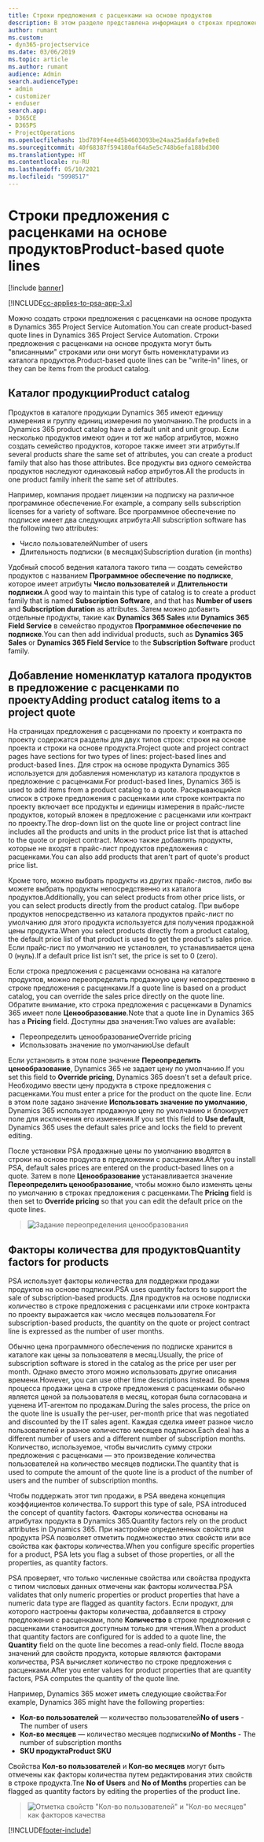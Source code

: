 ```yaml
---
title: Строки предложения с расценками на основе продуктов
description: В этом разделе представлена информация о строках предложения с расценками на основе продуктов.
author: rumant
ms.custom:
- dyn365-projectservice
ms.date: 03/06/2019
ms.topic: article
ms.author: rumant
audience: Admin
search.audienceType:
- admin
- customizer
- enduser
search.app:
- D365CE
- D365PS
- ProjectOperations
ms.openlocfilehash: 1bd789f4ee4d5b4603093be24aa25addafa9e8e8
ms.sourcegitcommit: 40f68387f594180af64a5e5c748b6efa188bd300
ms.translationtype: HT
ms.contentlocale: ru-RU
ms.lasthandoff: 05/10/2021
ms.locfileid: "5998517"
---
```

# <a name="product-based-quote-lines"></a><span data-ttu-id="0f280-103">Строки предложения с расценками на основе продуктов</span><span class="sxs-lookup"><span data-stu-id="0f280-103">Product-based quote lines</span></span>

[!include [banner](../includes/psa-now-project-operations.md)]

[!INCLUDE[cc-applies-to-psa-app-3.x](../includes/cc-applies-to-psa-app-3x.md)]


<span data-ttu-id="0f280-104">Можно создать строки предложения с расценками на основе продукта в Dynamics 365 Project Service Automation.</span><span class="sxs-lookup"><span data-stu-id="0f280-104">You can create product-based quote lines in Dynamics 365 Project Service Automation.</span></span> <span data-ttu-id="0f280-105">Строки предложения с расценками на основе продукта могут быть "вписанными" строками или они могут быть номенклатурами из каталога продуктов.</span><span class="sxs-lookup"><span data-stu-id="0f280-105">Product-based quote lines can be "write-in" lines, or they can be items from the product catalog.</span></span>

## <a name="product-catalog"></a><span data-ttu-id="0f280-106">Каталог продукции</span><span class="sxs-lookup"><span data-stu-id="0f280-106">Product catalog</span></span>

<span data-ttu-id="0f280-107">Продуктов в каталоге продукции Dynamics 365 имеют единицу измерения и группу единиц измерения по умолчанию.</span><span class="sxs-lookup"><span data-stu-id="0f280-107">The products in a Dynamics 365 product catalog have a default unit and unit group.</span></span> <span data-ttu-id="0f280-108">Если несколько продуктов имеют один и тот же набор атрибутов, можно создать семейство продуктов, которое также имеет эти атрибуты.</span><span class="sxs-lookup"><span data-stu-id="0f280-108">If several products share the same set of attributes, you can create a product family that also has those attributes.</span></span> <span data-ttu-id="0f280-109">Все продукты виз одного семейства продуктов наследуют одинаковый набор атрибутов.</span><span class="sxs-lookup"><span data-stu-id="0f280-109">All the products in one product family inherit the same set of attributes.</span></span>

<span data-ttu-id="0f280-110">Например, компания продает лицензии на подписку на различное программное обеспечение.</span><span class="sxs-lookup"><span data-stu-id="0f280-110">For example, a company sells subscription licenses for a variety of software.</span></span> <span data-ttu-id="0f280-111">Все программное обеспечение по подписке имеет два следующих атрибута:</span><span class="sxs-lookup"><span data-stu-id="0f280-111">All subscription software has the following two attributes:</span></span>

- <span data-ttu-id="0f280-112">Число пользователей</span><span class="sxs-lookup"><span data-stu-id="0f280-112">Number of users</span></span> 
- <span data-ttu-id="0f280-113">Длительность подписки (в месяцах)</span><span class="sxs-lookup"><span data-stu-id="0f280-113">Subscription duration (in months)</span></span>

<span data-ttu-id="0f280-114">Удобный способ ведения каталога такого типа — создать семейство продуктов с названием **Программное обеспечение по подписке**, которое имеет атрибуты **Число пользователей** и **Длительности подписки**.</span><span class="sxs-lookup"><span data-stu-id="0f280-114">A good way to maintain this type of catalog is to create a product family that is named **Subscription Software**, and that has **Number of users** and **Subscription duration** as attributes.</span></span> <span data-ttu-id="0f280-115">Затем можно добавить отдельные продукты, такие как **Dynamics 365 Sales** или **Dynamics 365 Field Service** в семейство продуктов **Программное обеспечение по подписке**.</span><span class="sxs-lookup"><span data-stu-id="0f280-115">You can then add individual products, such as **Dynamics 365 Sales** or **Dynamics 365 Field Service** to the **Subscription Software** product family.</span></span>

## <a name="adding-product-catalog-items-to-a-project-quote"></a><span data-ttu-id="0f280-116">Добавление номенклатур каталога продуктов в предложение с расценками по проекту</span><span class="sxs-lookup"><span data-stu-id="0f280-116">Adding product catalog items to a project quote</span></span>

<span data-ttu-id="0f280-117">На страницах предложения с расценками по проекту и контракта по проекту содержатся разделы для двух типов строк: строки на основе проекта и строки на основе продукта.</span><span class="sxs-lookup"><span data-stu-id="0f280-117">Project quote and project contract pages have sections for two types of lines: project-based lines and product-based lines.</span></span> <span data-ttu-id="0f280-118">Для строк на основе продукта Dynamics 365 используется для добавления номенклатур из каталога продуктов в предложение с расценками.</span><span class="sxs-lookup"><span data-stu-id="0f280-118">For product-based lines, Dynamics 365 is used to add items from a product catalog to a quote.</span></span> <span data-ttu-id="0f280-119">Раскрывающийся список в строке предложения с расценками или строке контракта по проекту включает все продукты и единицы измерения в прайс-листе продуктов, который вложен в предложение с расценками или контракт по проекту.</span><span class="sxs-lookup"><span data-stu-id="0f280-119">The drop-down list on the quote line or project contract line includes all the products and units in the product price list that is attached to the quote or project contract.</span></span> <span data-ttu-id="0f280-120">Можно также добавлять продукты, которые не входят в прайс-лист продуктов предложения с расценками.</span><span class="sxs-lookup"><span data-stu-id="0f280-120">You can also add products that aren't part of quote's product price list.</span></span>

<span data-ttu-id="0f280-121">Кроме того, можно выбрать продукты из других прайс-листов, либо вы можете выбрать продукты непосредственно из каталога продуктов.</span><span class="sxs-lookup"><span data-stu-id="0f280-121">Additionally, you can select products from other price lists, or you can select products directly from the product catalog.</span></span> <span data-ttu-id="0f280-122">При выборе продуктов непосредственно из каталога продуктов прайс-лист по умолчанию для этого продукта используется для получения продажной цены продукта.</span><span class="sxs-lookup"><span data-stu-id="0f280-122">When you select products directly from a product catalog, the default price list of that product is used to get the product's sales price.</span></span> <span data-ttu-id="0f280-123">Если прайс-лист по умолчанию не установлен, то устанавливается цена 0 (нуль).</span><span class="sxs-lookup"><span data-stu-id="0f280-123">If a default price list isn't set, the price is set to 0 (zero).</span></span>

<span data-ttu-id="0f280-124">Если строка предложения с расценками основана на каталоге продуктов, можно переопределить продажную цену непосредственно в строке предложения с расценками.</span><span class="sxs-lookup"><span data-stu-id="0f280-124">If a quote line is based on a product catalog, you can override the sales price directly on the quote line.</span></span> <span data-ttu-id="0f280-125">Обратите внимание, кто строка предложения с расценками в Dynamics 365 имеет поле **Ценообразование**.</span><span class="sxs-lookup"><span data-stu-id="0f280-125">Note that a quote line in Dynamics 365 has a **Pricing** field.</span></span> <span data-ttu-id="0f280-126">Доступны два значения:</span><span class="sxs-lookup"><span data-stu-id="0f280-126">Two values are available:</span></span>

- <span data-ttu-id="0f280-127">Переопределить ценообразование</span><span class="sxs-lookup"><span data-stu-id="0f280-127">Override pricing</span></span>  
- <span data-ttu-id="0f280-128">Использовать значение по умолчанию</span><span class="sxs-lookup"><span data-stu-id="0f280-128">Use default</span></span>

<span data-ttu-id="0f280-129">Если установить в этом поле значение **Переопределить ценообразование**, Dynamics 365 не задает цену по умолчанию.</span><span class="sxs-lookup"><span data-stu-id="0f280-129">If you set this field to **Override pricing**, Dynamics 365 doesn't set a default price.</span></span> <span data-ttu-id="0f280-130">Необходимо ввести цену продукта в строке предложения с расценками.</span><span class="sxs-lookup"><span data-stu-id="0f280-130">You must enter a price for the product on the quote line.</span></span> <span data-ttu-id="0f280-131">Если в этом поле задано значение **Использовать значение по умолчанию**, Dynamics 365 использует продажную цену по умолчанию и блокирует поле для исключения его изменения.</span><span class="sxs-lookup"><span data-stu-id="0f280-131">If you set this field to **Use default**, Dynamics 365 uses the default sales price and locks the field to prevent editing.</span></span>

<span data-ttu-id="0f280-132">После установки PSA продажные цены по умолчанию вводятся в строки на основе продукта в предложении с расценками.</span><span class="sxs-lookup"><span data-stu-id="0f280-132">After you install PSA, default sales prices are entered on the product-based lines on a quote.</span></span> <span data-ttu-id="0f280-133">Затем в поле **Ценообразование** устанавливается значение **Переопределить ценообразование**, чтобы можно было изменять цены по умолчанию в строках предложения с расценками.</span><span class="sxs-lookup"><span data-stu-id="0f280-133">The **Pricing** field is then set to **Override pricing** so that you can edit the default price on the quote lines.</span></span>

> ![Задание переопределения ценообразования](media/basic-guide-10.png)
 
## <a name="quantity-factors-for-products"></a><span data-ttu-id="0f280-135">Факторы количества для продуктов</span><span class="sxs-lookup"><span data-stu-id="0f280-135">Quantity factors for products</span></span>

<span data-ttu-id="0f280-136">PSA использует факторы количества для поддержки продажи продуктов на основе подписки.</span><span class="sxs-lookup"><span data-stu-id="0f280-136">PSA uses quantity factors to support the sale of subscription-based products.</span></span> <span data-ttu-id="0f280-137">Для продуктов на основе подписки количество в строке предложения с расценками или строке контракта по проекту выражается как число месяцев пользователя.</span><span class="sxs-lookup"><span data-stu-id="0f280-137">For subscription-based products, the quantity on the quote or project contract line is expressed as the number of user months.</span></span>

<span data-ttu-id="0f280-138">Обычно цена программного обеспечения по подписке хранится в каталоге как цены за пользователя в месяц.</span><span class="sxs-lookup"><span data-stu-id="0f280-138">Usually, the price of subscription software is stored in the catalog as the price per user per month.</span></span> <span data-ttu-id="0f280-139">Однако вместо этого можно использовать другие описания времени.</span><span class="sxs-lookup"><span data-stu-id="0f280-139">However, you can use other time descriptions instead.</span></span> <span data-ttu-id="0f280-140">Во время процесса продажи цена в строке предложения с расценками обычно является ценой за пользователя в месяц, которая была согласована и уценена ИТ-агентом по продажам.</span><span class="sxs-lookup"><span data-stu-id="0f280-140">During the sales process, the price on the quote line is usually the per-user, per-month price that was negotiated and discounted by the IT sales agent.</span></span> <span data-ttu-id="0f280-141">Каждая сделка имеет разное число пользователей и разное количество месяцев подписки.</span><span class="sxs-lookup"><span data-stu-id="0f280-141">Each deal has a different number of users and a different number of subscription months.</span></span> <span data-ttu-id="0f280-142">Количество, используемое, чтобы вычислить сумму строки предложения с расценками — это произведение количества пользователей на количество месяцев подписки.</span><span class="sxs-lookup"><span data-stu-id="0f280-142">The quantity that is used to compute the amount of the quote line is a product of the number of users and the number of subscription months.</span></span>

<span data-ttu-id="0f280-143">Чтобы поддержать этот тип продажи, в PSA введена концепция коэффициентов количества.</span><span class="sxs-lookup"><span data-stu-id="0f280-143">To support this type of sale, PSA introduced the concept of quantity factors.</span></span> <span data-ttu-id="0f280-144">Факторы количества основаны на атрибутах продукта в Dynamics 365.</span><span class="sxs-lookup"><span data-stu-id="0f280-144">Quantity factors rely on the product attributes in Dynamics 365.</span></span> <span data-ttu-id="0f280-145">При настройке определенных свойств для продукта PSA позволяет отметить подмножество этих свойств или все свойства как факторы количества.</span><span class="sxs-lookup"><span data-stu-id="0f280-145">When you configure specific properties for a product, PSA lets you flag a subset of those properties, or all the properties, as quantity factors.</span></span>

<span data-ttu-id="0f280-146">PSA проверяет, что только численные свойства или свойства продукта с типом числовых данных отмечены как факторы количества.</span><span class="sxs-lookup"><span data-stu-id="0f280-146">PSA validates that only numeric properties or product properties that have a numeric data type are flagged as quantity factors.</span></span> <span data-ttu-id="0f280-147">Если продукт, для которого настроены факторы количества, добавляется в строку предложения с расценками, поле **Количество** в строке предложения с расценками становится доступным только для чтения.</span><span class="sxs-lookup"><span data-stu-id="0f280-147">When a product that quantity factors are configured for is added to a quote line, the **Quantity** field on the quote line becomes a read-only field.</span></span> <span data-ttu-id="0f280-148">После ввода значений для свойств продукта, которые являются факторами количества, PSA вычисляет количество по строке предложения с расценками.</span><span class="sxs-lookup"><span data-stu-id="0f280-148">After you enter values for product properties that are quantity factors, PSA computes the quantity of the quote line.</span></span>

<span data-ttu-id="0f280-149">Например, Dynamics 365 может иметь следующие свойства:</span><span class="sxs-lookup"><span data-stu-id="0f280-149">For example, Dynamics 365 might have the following properties:</span></span> 

- <span data-ttu-id="0f280-150">**Кол-во пользователей** — количество пользователей</span><span class="sxs-lookup"><span data-stu-id="0f280-150">**No of users** - The number of users</span></span> 
- <span data-ttu-id="0f280-151">**Кол-во месяцев** — количество месяцев подписки</span><span class="sxs-lookup"><span data-stu-id="0f280-151">**No of Months** - The number of subscription months</span></span>
- <span data-ttu-id="0f280-152">**SKU продукта**</span><span class="sxs-lookup"><span data-stu-id="0f280-152">**Product SKU**</span></span> 

<span data-ttu-id="0f280-153">Свойства **Кол-во пользователей** и **Кол-во месяцев** могут быть отмечены как факторы количества путем редактирования этих свойств в строке продукта.</span><span class="sxs-lookup"><span data-stu-id="0f280-153">Tne **No of Users** and **No of Months** properties can be flagged as quantity factors by editing the properties of the product line.</span></span> 

> ![Отметка свойств "Кол-во пользователей" и "Кол-во месяцев" как факторов качества](media/basic-guide-11.png)
 


[!INCLUDE[footer-include](../includes/footer-banner.md)]